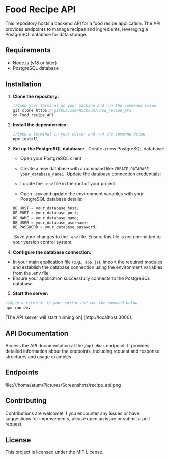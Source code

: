 # Food Recipe API

This repository hosts a backend API for a food recipe application. The API provides endpoints to manage recipes and ingredients, leveraging a PostgreSQL database for data storage.

## Requirements

- Node.js (v18 or later)
- PostgreSQL database

## Installation

1. **Clone the repository:**
   ```javascript
   //Open your terminal on your machine and run the commands below
   git clone https://github.com/Richkum/Food_recipe_API
   cd Food_recipe_API
   ```
2. **Install the dependencies:**
   ```javascript
   //Open a terminal in your editor and run the command below
   npm install
   ```
3. **Set up the PostgreSQL database:**
   . Create a new PostgreSQL database:

   - Open your PostgreSQL client
   - Create a new database with a command like `CREATE DATABASE your_database_name`;.
     .Update the database connection credentials:

   - Locate the `.env` file in the root of your project.
   - Open `.env` and update the environment variables with your PostgreSQL database details:

   ```javascript
   DB_HOST = your_database_host;
   DB_PORT = your_database_port;
   DB_NAME = your_database_name;
   DB_USER = your_database_username;
   DB_PASSWORD = your_database_password;
   ```

   .Save your changes to the `.env` file.
   Ensure this file is not committed to your version control system.

4. **Configure the database connection:**

- In your main application file (e.g.,` app.js`), import the required modules and establish the database connection using the environment variables from the .env file.
- Ensure your application successfully connects to the PostgreSQL database.

5. **Start the server:**

```javascript
//Open a terminal in your editor and run the command below
npm run dev
```

[The API server will start running on] (http://localhost:3000).

## API Documentation

Access the API documentation at the `/api-docs` endpoint. It provides detailed information about the endpoints, including request and response structures and usage examples.

## Endpoints

file:///home/atum/Pictures/Screenshots/recipe_api.png

## Contributing

Contributions are welcome! If you encounter any issues or have suggestions for improvements, please open an issue or submit a pull request.

## License

This project is licensed under the MIT License.
